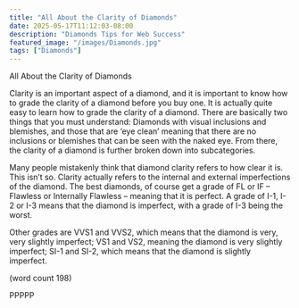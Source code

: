 ```yaml
---
title: "All About the Clarity of Diamonds"
date: 2025-05-17T11:12:03-08:00
description: "Diamonds Tips for Web Success"
featured_image: "/images/Diamonds.jpg"
tags: ["Diamonds"]
---
```


All About the Clarity of Diamonds

Clarity is an important aspect of a diamond, 
and it is important to know how to grade the 
clarity of a diamond before you buy one. It is 
actually quite easy to learn how to grade the 
clarity of a diamond. There are basically two 
things that you must understand: Diamonds 
with visual inclusions and blemishes, and 
those that are ‘eye clean’ meaning that there 
are no inclusions or blemishes that can be 
seen with the naked eye. From there, the 
clarity of a diamond is further broken down 
into subcategories. 

Many people mistakenly think that diamond 
clarity refers to how clear it is. This isn’t so. 
Clarity actually refers to the internal and 
external imperfections of the diamond. The 
best diamonds, of course get a grade of FL 
or IF – Flawless or Internally Flawless – 
meaning that it is perfect. A grade of I-1, I-2 
or I-3 means that the diamond is imperfect, 
with a grade of I-3 being the worst.

Other grades are VVS1 and VVS2, which 
means that the diamond is very, very slightly 
imperfect; VS1 and VS2, meaning the 
diamond is very slightly imperfect; SI-1 and 
SI-2, which means that the diamond is 
slightly imperfect.

(word count 198)

PPPPP

